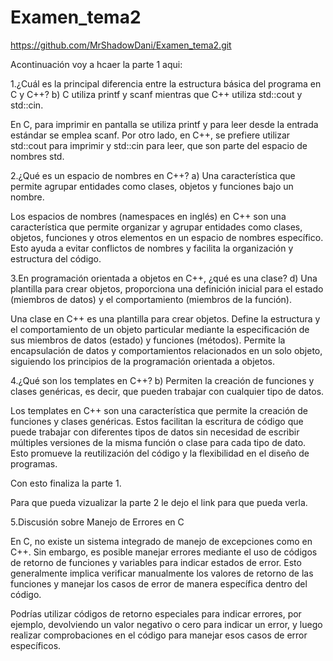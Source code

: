 # Examen_tema2
https://github.com/MrShadowDani/Examen_tema2.git

Acontinuación voy a hcaer la parte 1 aqui:

1.¿Cuál es la principal diferencia entre la estructura básica del programa en C y C++?
b) C utiliza printf y scanf mientras que C++ utiliza std::cout y std::cin.

En C, para imprimir en pantalla se utiliza printf y para leer desde la entrada estándar se emplea scanf. Por otro lado, en C++, se prefiere utilizar std::cout para imprimir y std::cin para leer, que son parte del espacio de nombres std.

2.¿Qué es un espacio de nombres en C++?
a) Una característica que permite agrupar entidades como clases, objetos y funciones bajo un nombre.

Los espacios de nombres (namespaces en inglés) en C++ son una característica que permite organizar y agrupar entidades como clases, objetos, funciones y otros elementos en un espacio de nombres específico. Esto ayuda a evitar conflictos de nombres y facilita la organización y estructura del código.

3.En programación orientada a objetos en C++, ¿qué es una clase?
d) Una plantilla para crear objetos, proporciona una definición inicial para el estado (miembros de datos) y el comportamiento (miembros de la función).

Una clase en C++ es una plantilla para crear objetos. Define la estructura y el comportamiento de un objeto particular mediante la especificación de sus miembros de datos (estado) y funciones (métodos). Permite la encapsulación de datos y comportamientos relacionados en un solo objeto, siguiendo los principios de la programación orientada a objetos.

4.¿Qué son los templates en C++?
b) Permiten la creación de funciones y clases genéricas, es decir, que pueden trabajar con cualquier tipo de datos.

Los templates en C++ son una característica que permite la creación de funciones y clases genéricas. Estos facilitan la escritura de código que puede trabajar con diferentes tipos de datos sin necesidad de escribir múltiples versiones de la misma función o clase para cada tipo de dato. Esto promueve la reutilización del código y la flexibilidad en el diseño de programas.

Con esto finaliza la parte 1.

Para que pueda vizualizar la parte 2 le dejo el link para que pueda verla.

5.Discusión sobre Manejo de Errores en C

En C, no existe un sistema integrado de manejo de excepciones como en C++. Sin embargo, es posible manejar errores mediante el uso de códigos de retorno de funciones y variables para indicar estados de error. Esto generalmente implica verificar manualmente los valores de retorno de las funciones y manejar los casos de error de manera específica dentro del código.

Podrías utilizar códigos de retorno especiales para indicar errores, por ejemplo, devolviendo un valor negativo o cero para indicar un error, y luego realizar comprobaciones en el código para manejar esos casos de error específicos.






